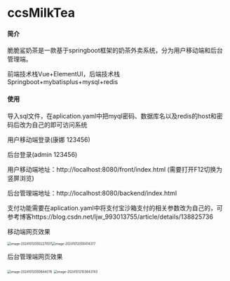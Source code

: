 # ccsMilkTea
#### 简介

脆脆鲨奶茶是一款基于springboot框架的奶茶外卖系统，分为用户移动端和后台管理端。

前端技术栈Vue+ElementUI，后端技术栈Springboot+mybatisplus+mysql+redis

#### 使用

导入sql文件，在aplication.yaml中把myql密码、数据库名以及redis的host和密码后改为自己的即可访问系统

用户移动端登录(康娜 123456)

后台登录(admin 123456)

用户移动端地址：http://localhost:8080/front/index.html    (需要打开F12切换为竖屏浏览)

后台管理端地址：http://localhost:8080/backend/index.html

支付功能需要在aplication.yaml中将支付宝沙箱支付的相关参数改为自己的，可参考博客https://blog.csdn.net/ljw_993013755/article/details/138825736

移动端网页效果

<img src="C:\Users\86134\AppData\Roaming\Typora\typora-user-images\image-20241012000227007.png" alt="image-20241012000227007" style="zoom: 50%;" /><img src="C:\Users\86134\AppData\Roaming\Typora\typora-user-images\image-20241012000414377.png" alt="image-20241012000414377" style="zoom:50%;" />



后台管理端网页效果

<img src="C:\Users\86134\AppData\Roaming\Typora\typora-user-images\image-20241012000644078.png" alt="image-20241012000644078" style="zoom:50%;" />

<img src="C:\Users\86134\AppData\Roaming\Typora\typora-user-images\image-20241012103843743.png" alt="image-20241012103843743" style="zoom:50%;" />
